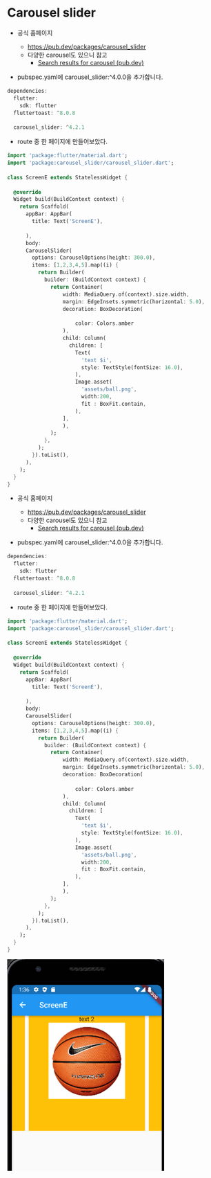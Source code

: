 # Carousel slider

- 공식 홈페이지
    - https://pub.dev/packages/carousel_slider
    - 다양한 carousel도 있으니 참고
        - [Search results for carousel (pub.dev)](https://pub.dev/packages?q=carousel)
    
- pubspec.yaml에 carousel_slider:^4.0.0을 추가합니다.

```dart
dependencies:
  flutter:
    sdk: flutter
  fluttertoast: ^8.0.8

  carousel_slider: ^4.2.1
```

- route 중 한 페이지에 만들어보았다.

```dart
import 'package:flutter/material.dart';
import 'package:carousel_slider/carousel_slider.dart';

class ScreenE extends StatelessWidget {

  @override
  Widget build(BuildContext context) {
    return Scaffold(
      appBar: AppBar(
        title: Text('ScreenE'),

      ),
      body:
      CarouselSlider(
        options: CarouselOptions(height: 300.0),
        items: [1,2,3,4,5].map((i) {
          return Builder(
            builder: (BuildContext context) {
              return Container(
                  width: MediaQuery.of(context).size.width,
                  margin: EdgeInsets.symmetric(horizontal: 5.0),
                  decoration: BoxDecoration(

                      color: Colors.amber
                  ),
                  child: Column(
                    children: [
                      Text(
                        'text $i',
                        style: TextStyle(fontSize: 16.0),
                      ),
                      Image.asset(
                        'assets/ball.png',
                        width:200,
                        fit : BoxFit.contain,
                      ),
                  ],
                  ),
              );
            },
          );
        }).toList(),
      ),
    );
  }
}

```
- 공식 홈페이지
    - https://pub.dev/packages/carousel_slider
    - 다양한 carousel도 있으니 참고
        - [Search results for carousel (pub.dev)](https://pub.dev/packages?q=carousel)
    
- pubspec.yaml에 carousel_slider:^4.0.0을 추가합니다.

```dart
dependencies:
  flutter:
    sdk: flutter
  fluttertoast: ^8.0.8

  carousel_slider: ^4.2.1
```

- route 중 한 페이지에 만들어보았다.

```dart
import 'package:flutter/material.dart';
import 'package:carousel_slider/carousel_slider.dart';

class ScreenE extends StatelessWidget {

  @override
  Widget build(BuildContext context) {
    return Scaffold(
      appBar: AppBar(
        title: Text('ScreenE'),

      ),
      body:
      CarouselSlider(
        options: CarouselOptions(height: 300.0),
        items: [1,2,3,4,5].map((i) {
          return Builder(
            builder: (BuildContext context) {
              return Container(
                  width: MediaQuery.of(context).size.width,
                  margin: EdgeInsets.symmetric(horizontal: 5.0),
                  decoration: BoxDecoration(

                      color: Colors.amber
                  ),
                  child: Column(
                    children: [
                      Text(
                        'text $i',
                        style: TextStyle(fontSize: 16.0),
                      ),
                      Image.asset(
                        'assets/ball.png',
                        width:200,
                        fit : BoxFit.contain,
                      ),
                  ],
                  ),
              );
            },
          );
        }).toList(),
      ),
    );
  }
}

```

![Alt text](image.png)